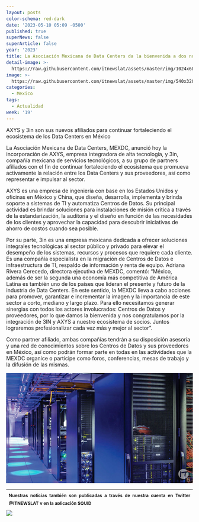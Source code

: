 ```yaml
---
layout: posts
color-schema: red-dark
date: '2023-05-10 05:09 -0500'
published: true
superNews: false
superArticle: false
year: '2023'
title: La Asociación Mexicana de Data Centers da la bienvenida a dos nuevos afiliados
detail-image: >-
  https://raw.githubusercontent.com/itnewslat/assets/master/img/1024x680/datacenter-on-g.jpg
image: >-
  https://raw.githubusercontent.com/itnewslat/assets/master/img/540x320/datacenter-on-p.jpg
categories:
  - Mexico
tags:
  - Actualidad
week: '19'
---
```

AXYS y 3in son sus nuevos afiliados para continuar fortaleciendo el ecosistema de los Data Centers en México
 
La Asociación Mexicana de Data Centers, MEXDC, anunció hoy la incorporación de AXYS, empresa integradora de alta tecnología, y 3in, compañía mexicana de servicios tecnológicos, a su grupo de partners afiliados con el fin de continuar fortaleciendo el ecosistema que promueva activamente la relación entre los Data Centers y sus proveedores, así como representar e impulsar al sector.

AXYS es una empresa de ingeniería con base en los Estados Unidos y oficinas en México y China, que diseña, desarrolla, implementa y brinda soporte a sistemas de TI y automatiza Centros de Datos. Su principal actividad es brindar soluciones para instalaciones de misión crítica a través de la estandarización, la auditoría y el diseño en función de las necesidades de los clientes y aprovechar la capacidad para descubrir iniciativas de ahorro de costos cuando sea posible.

Por su parte, 3in es una empresa mexicana dedicada a ofrecer soluciones integrales tecnológicas al sector público y privado para elevar el desempeño de los sistemas, recursos y procesos que requiere cada cliente. Es una compañía especialista en la migración de Centros de Datos e infraestructura de TI, respaldo de información y renta de equipo.
Adriana Rivera Cerecedo, directora ejecutiva de MEXDC, comentó: “México, además de ser la segunda una economía más competitiva de América Latina es también uno de los países que lideran el presente y futuro de la industria de Data Centers. En este sentido, la MEXDC lleva a cabo acciones para promover, garantizar e incrementar la imagen y la importancia de este sector a corto, mediano y largo plazo. Para ello necesitamos generar sinergias con todos los actores involucrados: Centros de Datos y proveedores, por lo que damos la bienvenida y nos congratulamos por la integración de 3IN y AXYS a nuestro ecosistema de socios. Juntos lograremos profesionalizar cada vez más y mejor al sector”.

Como partner afiliado, ambas compañías tendrán a su disposición asesoría y una red de conocimientos sobre los Centros de Datos y sus proveedores en México, así como podrán formar parte en todas en las actividades que la MEXDC organice o participe como foros, conferencias, mesas de trabajo y la difusión de las mismas.

![](https://raw.githubusercontent.com/itnewslat/assets/master/img/540x320/datacenter-on-p.jpg)


<table style="height: 42px;" width="569">
<tbody>
<tr>
<td style="text-align: justify;"><sub><strong>Nuestras noticias también son publicadas a través de nuestra cuenta en Twitter <a href="https://twitter.com/itnewslat?lang=es">@ITNEWSLAT</a> y en la aplicación <a href="https://squidapp.co/en/">SQUID</a></strong></sub></td>
</tr>
</tbody>
</table>
<img src="https://tracker.metricool.com/c3po.jpg?hash=56f88a41e39ab42c063cc51676587a04"/>